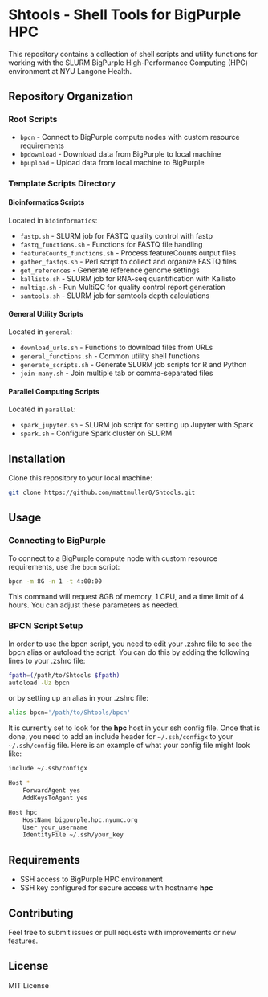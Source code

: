 # Shtools - Shell Tools for BigPurple HPC

This repository contains a collection of shell scripts and utility functions for working with the SLURM BigPurple High-Performance Computing (HPC) environment at NYU Langone Health.

## Repository Organization

### Root Scripts

- `bpcn` - Connect to BigPurple compute nodes with custom resource requirements
- `bpdownload` - Download data from BigPurple to local machine
- `bpupload` - Upload data from local machine to BigPurple

### Template Scripts Directory

#### Bioinformatics Scripts

Located in `bioinformatics`:

- `fastp.sh` - SLURM job for FASTQ quality control with fastp
- `fastq_functions.sh` - Functions for FASTQ file handling
- `featureCounts_functions.sh` - Process featureCounts output files
- `gather_fastqs.sh` - Perl script to collect and organize FASTQ files
- `get_references` - Generate reference genome settings
- `kallisto.sh` - SLURM job for RNA-seq quantification with Kallisto
- `multiqc.sh` - Run MultiQC for quality control report generation
- `samtools.sh` - SLURM job for samtools depth calculations

#### General Utility Scripts

Located in `general`:

- `download_urls.sh` - Functions to download files from URLs
- `general_functions.sh` - Common utility shell functions
- `generate_scripts.sh` - Generate SLURM job scripts for R and Python
- `join-many.sh` - Join multiple tab or comma-separated files

#### Parallel Computing Scripts

Located in `parallel`:

- `spark_jupyter.sh` - SLURM job script for setting up Jupyter with Spark
- `spark.sh` - Configure Spark cluster on SLURM

## Installation

Clone this repository to your local machine:

```bash
git clone https://github.com/mattmuller0/Shtools.git
```

## Usage

### Connecting to BigPurple

To connect to a BigPurple compute node with custom resource requirements, use the `bpcn` script:

```bash
bpcn -m 8G -n 1 -t 4:00:00
```

This command will request 8GB of memory, 1 CPU, and a time limit of 4 hours. You can adjust these parameters as needed.

### BPCN Script Setup

In order to use the bpcn script, you need to edit your .zshrc file to see the bpcn alias or autoload the script. You can do this by adding the following lines to your .zshrc file:

```bash
fpath=(/path/to/Shtools $fpath)
autoload -Uz bpcn
```

or by setting up an alias in your .zshrc file:

```bash
alias bpcn='/path/to/Shtools/bpcn'
```

It is currently set to look for the **hpc** host in your ssh config file. Once that is done, you need to add an include header for `~/.ssh/configx` to your `~/.ssh/config` file. Here is an example of what your config file might look like:

```bash
include ~/.ssh/configx

Host *
    ForwardAgent yes
    AddKeysToAgent yes

Host hpc
    HostName bigpurple.hpc.nyumc.org
    User your_username
    IdentityFile ~/.ssh/your_key
```

## Requirements

- SSH access to BigPurple HPC environment
- SSH key configured for secure access with hostname **hpc**

## Contributing

Feel free to submit issues or pull requests with improvements or new features.

## License

MIT License
